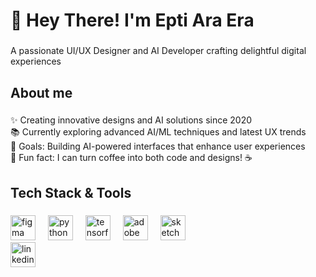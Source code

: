 <h1 align="left">👋 Hey There! I'm Epti Ara Era</h1>

###

<p align="left">A passionate UI/UX Designer and AI Developer crafting delightful digital experiences</p>

###

<h2 align="left">About me</h2>

###

<p align="left">
✨ Creating innovative designs and AI solutions since 2020<br>
📚 Currently exploring advanced AI/ML techniques and latest UX trends<br>
🎯 Goals: Building AI-powered interfaces that enhance user experiences<br>
🎲 Fun fact: I can turn coffee into both code and designs! ☕
</p>

###

<h2 align="left">Tech Stack & Tools</h2>

###

<div align="left">
  <img src="https://cdn.jsdelivr.net/gh/devicons/devicon/icons/figma/figma-original.svg" height="40" alt="figma logo"  />
  <img width="12" />
  <img src="https://cdn.jsdelivr.net/gh/devicons/devicon/icons/python/python-original.svg" height="40" alt="python logo"  />
  <img width="12" />
  <img src="https://cdn.jsdelivr.net/gh/devicons/devicon/icons/tensorflow/tensorflow-original.svg" height="40" alt="tensorflow logo"  />
  <img width="12" />
  <img src="https://cdn.jsdelivr.net/gh/devicons/devicon/icons/adobe/adobe-original.svg" height="40" alt="adobe logo"  />
  <img width="12" />
  <img src="https://cdn.jsdelivr.net/gh/devicons/devicon/icons/sketch/sketch-original.svg" height="40" alt="sketch logo"  />
</div>

<div align="left">
  <a href="https://www.linkedin.com/in/eptiara">
    <img src="https://cdn.jsdelivr.net/gh/devicons/devicon/icons/linkedin/linkedin-original.svg" height="40" alt="linkedin logo"  />
  </a>
</div>

###